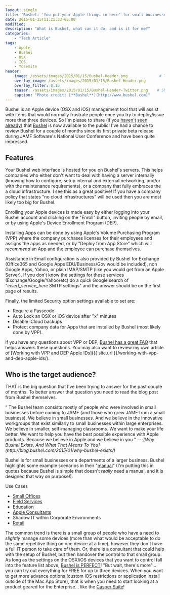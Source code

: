 ```yaml
---
layout: single
title: "Bushel: 'You put your Apple things in here' for small businesses"
date: 2015-01-15T11:21:33-05:00
modified:
description: "What is Bushel, what can it do, and is it for me?"
categories:
    - "Tech Article"
tags:
    - Apple
    - Bushel
    - OSX
    - IOS
    - Yosemite
header:
    image: /assets/images/2015/01/15/Bushel-Header.png     			# Twitter (use 'overlay_image')
    overlay_image: /assets/images/2015/01/15/Bushel-Header.png       	# Article header at 2048x768
    overlay_filter: 0.15
    teaser: /assets/images/2015/01/15/Bushel-Header-Twitter.png    # Shrink image to 575 width
    caption: "Photo credit: [**Bushel**](http://www.bushel.com)"
---
```


Bushel is an Apple device (OSX and iOS) management tool that will assist with items that would normally frustrate people once you try to deploy/issue more than three devices.  So I'm please to share (if you [haven't][one] [seen][two] [already][three]) that [Bushel][bushel] is now available to the public! I've had a chance to review Bushel for a couple of months since its first private beta release during JAMF Software's National User Conference and have been quite impressed.

Features
---

Your Bushel web interface is hosted for you on Bushel's servers.  This helps companies who either don't want to deal with having a server internally (knowing how to configure, setup internal and external networking, and/or with the maintenance requirements), or a company that fully embraces the a cloud infrastructure. I see this as a great positive!  If you have a company policy that states "no cloud infrastructures" will be used then you are most likely too big for Bushel.

Enrolling your Apple devices is made easy by either logging into your Bushel account and clicking on the "Enroll" button, inviting people by email, or by using Apple's Device Enrollment Program (DEP).

Installing Apps can be done by using Apple's Volume Purchasing Program (VPP) where the company purchases licenses for their employees and assigns the apps as needed, or by "Deploy from App Store" which will *recommend* an App and the employee can purchase themselves.

Assistance in Email configuration is also provided by Bushel for Exchange (Office365 and Google Apps EDU/Business/Gov would be included), non Google Apps, Yahoo, or plain IMAP/SMTP (like you would get from an Apple Server).  If you don't know the settings for these services (Exchange/Google/Yahoo/etc) do a quick Google search of "*insert_service_here* SMTP settings" and the answer should be on the first page of results.

Finally, the limited Security option settings available to set are:

- Require a Passcode
- Auto Lock an OSX or iOS device after "x" minutes
- Disable iCloud backups
- Protect company data for Apps that are installed by Bushel (most likely done by VPP).

If you have any questions about VPP or DEP, [Bushel has a great FAQ][faq] that helps answers these questions.  You may also want to review my own article of [Working with VPP and DEP Apple IDs]({{ site.url }}/working-with-vpp-and-dep-apple-ids/).

Who is the target audience?
---

THAT is the big question that I've been trying to answer for the past couple of months.  To better answer that question you need to read the blog post from Bushel themselves.

<q>
The Bushel team consists mostly of people who were involved in small businesses before coming to JAMF (and those who grew JAMF from a small business). We believe in small businesses. And we believe in the innovative workgroups that exist similarly to small businesses within large enterprises. We believe in smaller, self-managing classrooms. We want to make your life better. We want to help you have the best possible experience with Apple products. Because we believe in Apple and we believe in you
</q> ---<cite>[Why Bushel Exists, And What That Means To You](http://blog.bushel.com/2015/01/why-bushel-exists/)</cite>

Bushel is for small businesses or a departments of a larger business.  Bushel highlights some example scenarios in their "[manual][manual]" (I'm putting this in quotes because Bushel is simple that doesn't *really* need a manual, and it is designed that way on purpose!).

Use Cases

- [Small Offices][small-office-environments]
- [Field Services][field-services]
- [Education][education]
- [Apple Consultants][acn]
- Shadow IT within Corporate Environments
- [Retail][retail-environments]

The common trend is there is a small group of people who have a need to *slightly* manage some devices (more than what would be acceptable to do the same repetitive thing on one device at a time), however they don't have a full IT person to take care of them. Or, there is a consultant that could help with the setup of Bushel, but then handover the control to that small group.  As long as the settings on the OSX/iOS devices that you want to control fall into the feature list above, [Bushel is PERFECT][bushel]!  "But wait, there's more"... you can try out everything for FREE for up to three devices.  When you want to get more advance options (custom iOS restrictions or application install outside of the Mac App Store), that is when you need to start looking at a product geared for the Enterprise... like the [Casper Suite][casper]!

[bushel]: http://bushel.com
[toast]: http://instagram.com/p/x11noxIW0u/
[one]: http://www.forbes.com/sites/benkepes/2015/01/14/jamf-offers-apple-device-management-for-the-little-guys/
[two]: http://finance.yahoo.com/news/introducing-bushel-powerful-apple-device-140300749.html
[three]: http://betanews.com/2015/01/14/bushel-makes-apple-mobile-device-management-available-to-smaller-businesses/
[faq]: http://blog.bushel.com/faq/
[manual]: http://blog.bushel.com/manual/
[small-office-environments]: http://blog.bushel.com/2014/10/using-bushel-in-small-office-environments/
[field-services]: http://blog.bushel.com/2014/10/using-bushel-in-field-services/
[education]: http://blog.bushel.com/2014/10/using-bushel-in-education/
[acn]: http://blog.bushel.com/2014/10/bushel-for-apple-consultants/
[retail-environments]: http://blog.bushel.com/2014/10/using-bushel-in-retail-environments/
[casper]: http://www.jamfsoftware.com/products/casper-suite/

